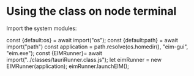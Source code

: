 # Using the class on node terminal

Import the system modules:

const {default:os} = await import("os");
const {default:path} = await import("path")
const application = path.resolve(os.homedir(), "eim-gui", "eim.exe");
const {EIMRunner}= await import("../classes/tauriRunner.class.js");
let eimRunner = new EIMRunner(application);
eimRunner.launchEIM();
